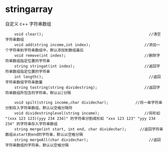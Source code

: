 # stringarray
自定义 c++ 字符串数组
    
		void clear();			                                    //清空字符串数组
		void add(string income,int index);			              //添加一个字符串到字符串数组中，默认添加到数组最后
		void remove(int index);			                          //删除字符串数组指定位置的字符串
		string stringat(int index);			                      //返回字符串数组指定位置的字符串
		int length();			                                    //返回字符串数组字符串数量			
		string tostring(string dividestring);		              //返回字符串数组所包含的字符串，默认以|分隔

		void spilt(string income,char dividechar);	          //将一串字符串分割存入字符串数组，默认以空格分隔符
		void dividestringlevel(string income);			          //将形如 "(xxx 123 123)(yyy 234 234)" 的字符串分割成形如 "xxx 123 123" "yyy 234 234" 的字符串存入字符串数组
		string merge(int start, int end, char dividechar);		//返回字符串数组从start到end的字符串，默认以空格分隔
		string mergeAll(char dividechar);			                //返回字符串数组的字符串，默认以空格分隔
